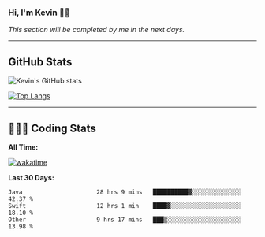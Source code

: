 ### Hi, I'm Kevin 👋🏻

_This section will be completed by me in the next days._


--- 
## GitHub Stats
![Kevin's GitHub stats](https://github-readme-stats.vercel.app/api?username=kevin-kraus&show_icons=true&theme=dark)

[![Top Langs](https://github-readme-stats.vercel.app/api/top-langs/?username=kevin-kraus&layout=compact&theme=dark)]()

---
## 🧑🏻‍💻 Coding Stats

**All Time:**

[![wakatime](https://wakatime.com/badge/user/2ee1869b-72a2-4c21-b5f7-e95432f5a1cf.svg?style=flat)](https://wakatime.com/@2ee1869b-72a2-4c21-b5f7-e95432f5a1cf)

**Last 30 Days:**

<!--START_SECTION:waka-->

```text
Java                     28 hrs 9 mins   ██████████▓░░░░░░░░░░░░░░   42.37 %
Swift                    12 hrs 1 min    ████▓░░░░░░░░░░░░░░░░░░░░   18.10 %
Other                    9 hrs 17 mins   ███▒░░░░░░░░░░░░░░░░░░░░░   13.98 %
```

<!--END_SECTION:waka-->
